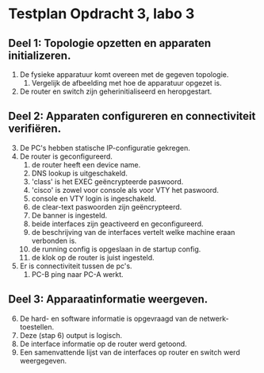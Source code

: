 # Testplan Opdracht 3, labo 3  
## Deel 1: Topologie opzetten en apparaten initializeren.  
1. De fysieke apparatuur komt overeen met de gegeven topologie.
	1. Vergelijk de afbeelding met hoe de apparatuur opgezet is.
2. De router en switch zijn geherinitialiseerd en heropgestart.
## Deel 2: Apparaten configureren en connectiviteit verifiëren.  
3. De PC's hebben statische IP-configuratie gekregen.
4. De router is geconfigureerd.
	1. de router heeft een device name.
	2. DNS lookup is uitgeschakeld.
	3. 'class' is het EXEC geëncrypteerde paswoord.
	4. 'cisco' is zowel voor console als voor VTY het paswoord.
	5. console en VTY login is ingeschakeld.
	6. de clear-text paswoorden zijn geëncrypteerd.
	7. De banner is ingesteld.
	8. beide interfaces zijn geactiveerd en geconfigureerd.
	9. de beschrijving van de interfaces vertelt welke machine eraan verbonden is.
	0. de running config is opgeslaan in de startup config.
	1. de klok op de router is juist ingesteld.
5. Er is connectiviteit tussen de pc's.
	1. PC-B ping naar PC-A werkt.
## Deel 3: Apparaatinformatie weergeven.  
6. De hard- en software informatie is opgevraagd van de netwerk-toestellen.
7. Deze (stap 6) output is logisch.
8. De interface informatie op de router werd getoond.
9. Een samenvattende lijst van de interfaces op router en switch werd weergegeven.
